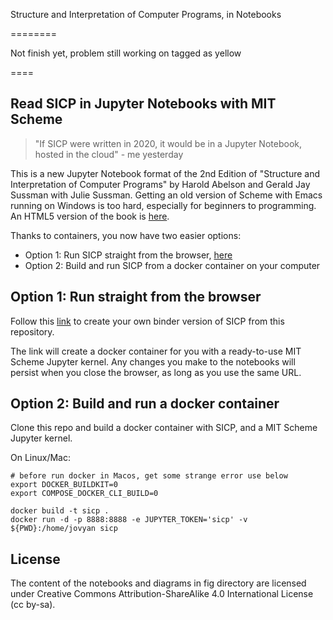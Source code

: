 Structure and Interpretation of Computer Programs, in Notebooks

========

Not finish yet, problem still working on tagged as yellow



====


## Read SICP in Jupyter Notebooks with MIT Scheme

> "If SICP were written in 2020, it would be in a Jupyter Notebook, hosted in the cloud" - me yesterday

This is a new Jupyter Notebook format of the 2nd Edition of "Structure and Interpretation of Computer Programs" by Harold Abelson and Gerald Jay Sussman with Julie Sussman. Getting an old version of Scheme with Emacs running on Windows is too hard, especially for beginners to programming. An HTML5 version of the book is [here](https://sarabander.github.io/sicp/). 

Thanks to containers, you now have two easier options:
- Option 1: Run SICP straight from the browser, [here](https://mybinder.org/v2/gh/callum-herries/sicp-in-notebooks/master?filepath=0.0_Structure_and_Interpretation_of_Computer_Programs.ipynb)
- Option 2: Build and run SICP from a docker container on your computer

Option 1: Run straight from the browser
------------------------------------

Follow this [link](https://mybinder.org/v2/gh/callum-herries/sicp-in-notebooks/master?filepath=0.0_Structure_and_Interpretation_of_Computer_Programs.ipynb) to create your own binder version of SICP from this repository.

The link will create a docker container for you with a ready-to-use MIT Scheme Jupyter kernel. Any changes you make to the notebooks will persist when you close the browser, as long as you use the same URL.

Option 2: Build and run a docker container
----------------------------------------

Clone this repo and build a docker container with SICP, and a MIT Scheme Jupyter kernel.

On Linux/Mac:

```
# before run docker in Macos, get some strange error use below
export DOCKER_BUILDKIT=0
export COMPOSE_DOCKER_CLI_BUILD=0

docker build -t sicp .
docker run -d -p 8888:8888 -e JUPYTER_TOKEN='sicp' -v ${PWD}:/home/jovyan sicp
```

License
-------

The content of the notebooks and diagrams in fig directory are licensed under Creative Commons Attribution-ShareAlike 4.0 International License (cc by-sa).
